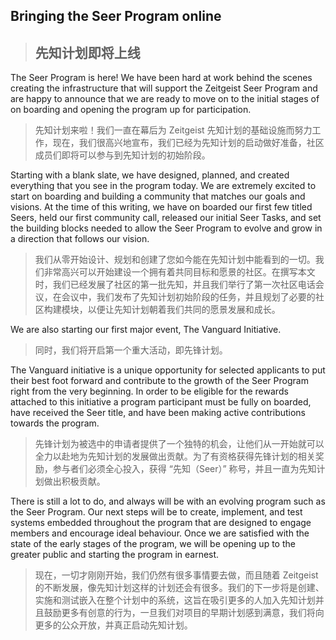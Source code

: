 ## Bringing the Seer Program online
> ## 先知计划即将上线

The Seer Program is here! We have been hard at work behind the scenes creating the infrastructure that will support the Zeitgeist Seer Program and are happy to announce that we are ready to move on to the initial stages of on boarding and opening the program up for participation.
> 先知计划来啦！我们一直在幕后为 Zeitgeist 先知计划的基础设施而努力工作，现在，我们很高兴地宣布，我们已经为先知计划的启动做好准备，社区成员们即将可以参与到先知计划的初始阶段。

Starting with a blank slate, we have designed, planned, and created everything that you see in the program today. We are extremely excited to start on boarding and building a community that matches our goals and visions. At the time of this writing, we have on boarded our first few titled Seers, held our first community call, released our initial Seer Tasks, and set the building blocks needed to allow the Seer Program to evolve and grow in a direction that follows our vision.
> 我们从零开始设计、规划和创建了您如今能在先知计划中能看到的一切。我们非常高兴可以开始建设一个拥有着共同目标和愿景的社区。在撰写本文时，我们已经发展了社区的第一批先知，并且我们举行了第一次社区电话会议，在会议中，我们发布了先知计划初始阶段的任务，并且规划了必要的社区构建模块，以便让先知计划朝着我们共同的愿景发展和成长。

We are also starting our first major event, The Vanguard Initiative. 
> 同时，我们将开启第一个重大活动，即先锋计划。

The Vanguard initiative is a unique opportunity for selected applicants to put their best foot forward and contribute to the growth of the Seer Program right from the very beginning. In order to be eligible for the rewards attached to this initiative a program participant must be fully on boarded, have received the Seer title, and have been making active contributions towards the program.
> 先锋计划为被选中的申请者提供了一个独特的机会，让他们从一开始就可以全力以赴地为先知计划的发展做出贡献。为了有资格获得先锋计划的相关奖励，参与者们必须全心投入，获得 “先知（Seer）” 称号，并且一直为先知计划做出积极贡献。

There is still a lot to do, and always will be with an evolving program such as the Seer Program. Our next steps will be to create, implement, and test systems embedded throughout the program that are designed to engage members and encourage ideal behaviour. Once we are satisfied with the state of the early stages of the program, we will be opening up to the greater public and starting the program in earnest.

> 现在，一切才刚刚开始，我们仍然有很多事情要去做，而且随着 Zeitgeist 的不断发展，像先知计划这样的计划还会有很多。我们的下一步将是创建、实施和测试嵌入在整个计划中的系统，这旨在吸引更多的人加入先知计划并且鼓励更多有创意的行为，一旦我们对项目的早期计划感到满意，我们将向更多的公众开放，并真正启动先知计划。

